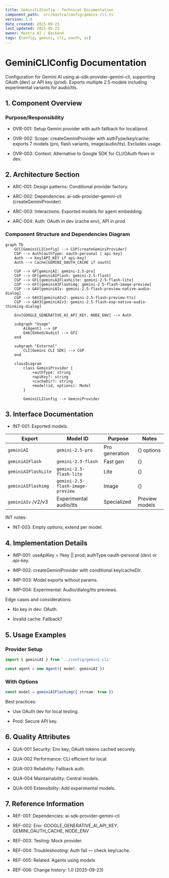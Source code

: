 ```yaml
---
title: GeminiCLIConfig - Technical Documentation
component_path: `src/mastra/config/gemini-cli.ts`
version: 1.0
date_created: 2025-09-23
last_updated: 2025-09-23
owner: Mastra AI / Backend
tags: [config, gemini, cli, oauth, ai]
---
```


# GeminiCLIConfig Documentation

Configuration for Gemini AI using ai-sdk-provider-gemini-cli, supporting OAuth (dev) or API key (prod). Exports multiple 2.5 models including experimental variants for audio/tts.

## 1. Component Overview

### Purpose/Responsibility

- OVR-001: Setup Gemini provider with auth fallback for local/prod.

- OVR-002: Scope: createGeminiProvider with authType/key/cache; exports 7 models (pro, flash variants, image/audio/tts). Excludes usage.

- OVR-003: Context: Alternative to Google SDK for CLI/OAuth flows in dev.

## 2. Architecture Section

- ARC-001: Design patterns: Conditional provider factory.

- ARC-002: Dependencies: ai-sdk-provider-gemini-cli (createGeminiProvider)

- ARC-003: Interactions: Exported models for agent embedding.

- ARC-004: Auth: OAuth in dev (cache env), API in prod.

### Component Structure and Dependencies Diagram

```mermaid
graph TD
    GCC[GeminiCLIConfig] --> CGP[createGeminiProvider]
    CGP --> Auth[authType: oauth-personal | api-key]
    Auth --> Key[API_KEY if api-key]
    Auth --> Cache[GEMINI_OAUTH_CACHE if oauth]

    CGP --> GP[geminiAI: gemini-2.5-pro]
    CGP --> GF[geminiAIFlash: gemini-2.5-flash]
    CGP --> GFL[geminiAIFlashLite: gemini-2.5-flash-lite]
    CGP --> GFI[geminiAIFlashimg: gemini-2.5-flash-image-preview]
    CGP --> GAV[geminiAIv: gemini-2.5-flash-preview-native-audio-dialog]
    CGP --> GAV2[geminiAIv2: gemini-2.5-flash-preview-tts]
    CGP --> GAV3[geminiAIv3: gemini-2.5-flash-exp-native-audio-thinking-dialog]

    Env[GOOGLE_GENERATIVE_AI_API_KEY, NODE_ENV] --> Auth

    subgraph "Usage"
        A[Agent] --> GP
        Emb[Embed/Audio] --> GFI
    end

    subgraph "External"
        CLI[Gemini CLI SDK] --> CGP
    end

    classDiagram
        class GeminiProvider {
            +authType: string
            +apiKey?: string
            +cacheDir?: string
            +model(id, options): Model
        }

        GeminiCLIConfig --> GeminiProvider
```

## 3. Interface Documentation

- INT-001: Exported models.

| Export              | Model ID                         | Purpose        | Notes          |
| ------------------- | -------------------------------- | -------------- | -------------- |
| `geminiAI`          | `gemini-2.5-pro`                 | Pro generation | {} options     |
| `geminiAIFlash`     | `gemini-2.5-flash`               | Fast gen       | {}             |
| `geminiAIFlashLite` | `gemini-2.5-flash-lite`          | Lite           | {}             |
| `geminiAIFlashimg`  | `gemini-2.5-flash-image-preview` | Image          | {}             |
| `geminiAIv` /v2/v3  | Experimental audio/tts           | Specialized    | Preview models |

INT notes:

- INT-003: Empty options; extend per model.

## 4. Implementation Details

- IMP-001: useApiKey = !!key || prod; authType oauth-personal (dev) or api-key.

- IMP-002: createGeminiProvider with conditional key/cacheDir.

- IMP-003: Model exports without params.

- IMP-004: Experimental: Audio/dialog/tts previews.

Edge cases and considerations:

- No key in dev: OAuth.

- Invalid cache: Fallback?

## 5. Usage Examples

### Provider Setup

```ts
import { geminiAI } from '../config/gemini-cli'

const agent = new Agent({ model: geminiAI })
```

### With Options

```ts
const model = geminiAIFlashimg({ stream: true })
```

Best practices:

- Use OAuth dev for local testing.

- Prod: Secure API key.

## 6. Quality Attributes

- QUA-001 Security: Env key; OAuth tokens cached securely.

- QUA-002 Performance: CLI efficient for local.

- QUA-003 Reliability: Fallback auth.

- QUA-004 Maintainability: Central models.

- QUA-005 Extensibility: Add experimental models.

## 7. Reference Information

- REF-001: Dependencies: ai-sdk-provider-gemini-cli

- REF-002: Env: GOOGLE_GENERATIVE_AI_API_KEY, GEMINI_OAUTH_CACHE, NODE_ENV

- REF-003: Testing: Mock provider.

- REF-004: Troubleshooting: Auth fail — check key/cache.

- REF-005: Related: Agents using models

- REF-006: Change history: 1.0 (2025-09-23)
